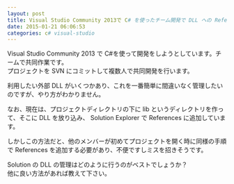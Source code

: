 ```yaml
---
layout: post
title: Visual Studio Community 2013で C# を使ったチーム開発で DLL への Reference 設定も共有したい
date: 2015-01-21 06:06:53
categories: c# visual-studio
---
```

<!-- {% raw %} -->
<p>Visual Studio Community 2013 で C#を使って開発をしようとしています。チームで共同作業です。<br>
プロジェクトを SVN にコミットして複数人で共同開発を行います。</p>

<p>利用したい外部 DLL がいくつかあり、これを一番簡単に間違いなく管理したいのですが、やり方がわかりません。</p>

<p>なお、現在は、プロジェクトディレクトリの下に lib というディレクトリを作って、そこに DLL を放り込み、 Solution Explorer で References に追加しています。</p>

<p>しかしこの方法だと、他のメンバーが初めてプロジェクトを開く時に同様の手順で References を追加する必要があり、不便ですしミスを招きそうです。</p>

<p>Solution の DLL の管理はどのように行うのがベストでしょうか？  <br>
他に良い方法があれば教えて下さい。</p>
<!-- {% endraw %} -->

